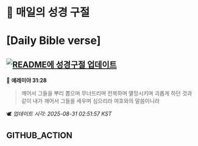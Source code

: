 # 🙏 매일의 성경 구절
# [Daily Bible verse]
## [![README에 성경구절 업데이트](https://github.com/DONGSUKA/first_test/actions/workflows/update-readme-bible.yml/badge.svg)](https://github.com/DONGSUKA/first_test/actions/workflows/update-readme-bible.yml)
<!-- START_BIBLE_VERSE -->
📖 **예레미야 31:28**
> 깨어서 그들을 뿌리 뽑으며 무너뜨리며 전복하며 멸망시키며 괴롭게 하던 것과 같이 내가 깨어서 그들을 세우며 심으리라 여호와의 말씀이니라

🕊️ _업데이트 시각: 2025-08-31 02:51:57 KST_
  <!-- END_BIBLE_VERSE -->
## GITHUB_ACTION
